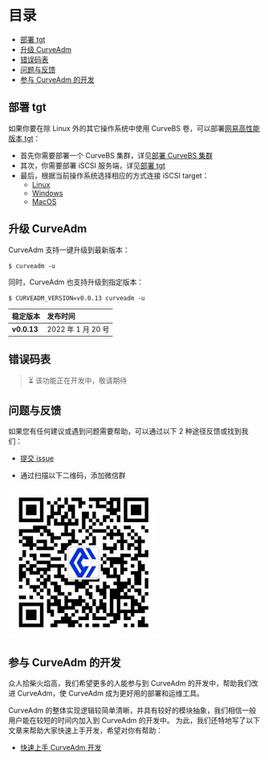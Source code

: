 目录
===

* [部署 tgt](#部署-tgt) 
* [升级 CurveAdm](#升级-curveadm)
* [错误码表](#错误码表)
* [问题与反馈](#问题与反馈)
* [参与 CurveAdm 的开发](#参与-curveadm-的开发)

部署 tgt
---

如果你要在除 Linux 外的其它操作系统中使用 CurveBS 卷，可以部署[网易高性能版本 tgt][curve-tgt]：

* 首先你需要部署一个 CurveBS 集群，详见[部署 CurveBS 集群][curvebs-cluster-deployment]
* 其次，你需要部署 iSCSI 服务端，详见[部署 tgt][curve-tgt-deployment]
* 最后，根据当前操作系统选择相应的方式连接 iSCSI target：
  * [Linux][linux-initiator]
  * [Windows][windows-initiator]
  * [MacOS][macos-initiator]

升级 CurveAdm
---

CurveAdm 支持一键升级到最新版本：

```shell
$ curveadm -u
```

同时，CurveAdm 也支持升级到指定版本：

```shell
$ CURVEADM_VERSION=v0.0.13 curveadm -u
```

| 稳定版本    | 发布时间           |
| :---        | :---               |
| **v0.0.13** | 2022 年 1 月 20 号 |

错误码表
---

> :hourglass_flowing_sand: 该功能正在开发中，敬请期待 

问题与反馈
---
 
如果您有任何建议或遇到问题需要帮助，可以通过以下 2 种途径反馈或找到我们：

* [提交 issue][issue]
 
* 通过扫描以下二维码，添加微信群

<img src="https://raw.githubusercontent.com/opencurve/curve/master/docs/images/curve-wechat.jpeg" width="300px" height="300px">

参与 CurveAdm 的开发
---

众人拾柴火焰高，我们希望更多的人能参与到 CurveAdm 的开发中，帮助我们改进 CurveAdm，使 CurveAdm 成为更好用的部署和运维工具。

CurveAdm 的整体实现逻辑较简单清晰，并具有较好的模块抽象，我们相信一般用户能在较短的时间内加入到 CurveAdm 的开发中。
为此，我们还特地写了以下文章来帮助大家快速上手开发，希望对你有帮助：

* [快速上手 CurveAdm 开发](develop)

[issue]: https://github.com/opencurve/curveadm/issues
[curve-tgt]: https://github.com/opencurve/curve-tgt
[curvebs-cluster-deployment]: https://github.com/opencurve/curveadm/wiki/curvebs-cluster-deployment
[curve-tgt-deployment]: https://github.com/opencurve/curveadm/wiki/curve-tgt-deployment
[linux-initiator]: https://www.unixmen.com/attach-iscsi-target-disks-linux-servers/
[windows-initiator]: https://jingyan.baidu.com/article/e4511cf37feade2b845eaff8.html
[macos-initiator]: https://apple.stackexchange.com/questions/324745/iscsi-mounts-in-macos
